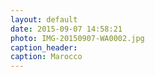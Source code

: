```yaml
---
layout: default
date: 2015-09-07 14:58:21
photo: IMG-20150907-WA0002.jpg
caption_header:  
caption: Marocco
---
```

